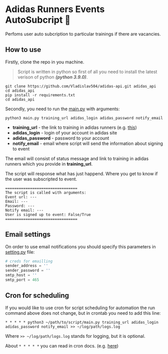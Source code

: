 # Adidas Runners Events AutoSubcript :runner:
Perfoms user auto subcription to particular trainings if there are vacancies.

## How to use
Firstly, clone the repo in you machine.
> Script is written in python so first of all you need to install the latest verison of python ***(python 3.9.0)***.
```
git clone https://github.com/Vladislav504/adidas-api.git adidas_api
cd adidas_api
pip install -r requirements.txt
cd adidas_api
```
Secondly, you need to run the [main.py](/adidas_api/main.py) with arguments:
```
python3 main.py training_url adidas_login adidas_password notify_email
```
* **training_url** - the link to training in adidas runners (e.g. [this](https://www.adidas.ru/adidasrunners/community/moscow/event/womens-run-189?cm_sp=RUNNING_HUB-_-LOGGEDIN-_-WOMENS-RUN-189))
* **adidas_login** - login of your account in adidas site
* **adidas_password** - password to your account
* **notify_email** - email where script will send the information about signing to event

The email will consist of status message and link to training in adidas runners which you provide in **training_url**.

The script will response what has just happend. Where you get to know if the user was subscripted to event.
```
================================
The script is called with arguments: 
Event url: ---
Email: ---
Password: ---
Notify email: ---
User is signed up to event: False/True
================================
```

## Email settings
On order to use email notifications you should specify this parameters in [setting.py](/adidas_api/settings.py) file:
```python
# creds for emailling
sender_address = ''
sender_password = ''
smtp_host = ''
smtp_port = 465

```

## Cron for scheduling
If you would like to use cron for script scheduling for automation the run command above does not change, but in crontab you need to add this line:
```
* * * * * python3 ~/path/to/script/main.py training_url adidas_login adidas_password notify_email >> ~/log/path/logs.log
```
Where ```>> ~/log/path/logs.log``` stands for logging, but it is optional.

About ```* * * * *``` you can read in cron docs. (e.g. [here](https://www.digitalocean.com/community/tutorials/how-to-use-cron-to-automate-tasks-ubuntu-1804-ru))
